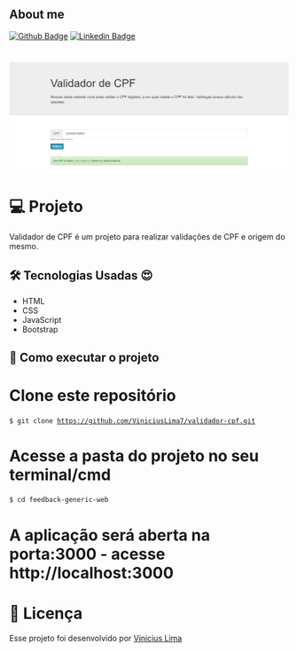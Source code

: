 ## About me

[![Github Badge](https://img.shields.io/badge/-Github-000?style=flat-square&logo=Github&logoColor=white&link=https://github.com/ViniciusLima7)](https://github.com/ViniciusLima7)
[![Linkedin Badge](https://img.shields.io/badge/-LinkedIn-blue?style=flat-square&logo=Linkedin&logoColor=white&link=https://www.linkedin.com/in/marcos-vinicius-lima/)](https://www.linkedin.com/in/marcos-vinicius-lima/)

<h1 align="center">
    <img alt="Validador de CPF" title="Projeto" src="https://github.com/ViniciusLima7/validador-cpf/blob/master/assets/capa.png" />
</h1>

# 💻 Projeto

Validador de CPF é um projeto  para realizar validações de CPF e origem do mesmo. 

## 🛠 Tecnologias Usadas :heart_eyes:

- HTML
- CSS
- JavaScript
- Bootstrap

## 🚀 Como executar o projeto

# Clone este repositório

<code>$ git clone https://github.com/ViniciusLima7/validador-cpf.git</code>

# Acesse a pasta do projeto no seu terminal/cmd

<code>$ cd feedback-generic-web</code>


# A aplicação será aberta na porta:3000 - acesse http://localhost:3000

# 📝 Licença

Esse projeto foi desenvolvido por [Vinicius Lima](https://www.linkedin.com/in/marcos-vinicius-lima/)